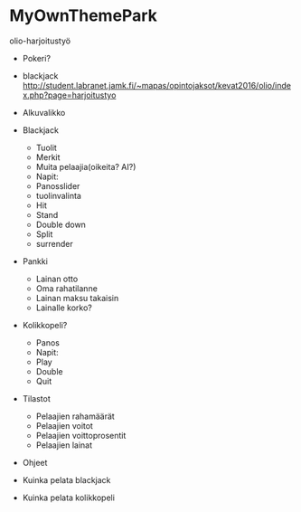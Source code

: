 # MyOwnThemePark
olio-harjoitustyö

* Pokeri?
* blackjack
http://student.labranet.jamk.fi/~mapas/opintojaksot/kevat2016/olio/index.php?page=harjoitustyo

* Alkuvalikko
* Blackjack
  * Tuolit
  * Merkit
  * Muita pelaajia(oikeita? AI?)
  * Napit:
   * Panosslider
   * tuolinvalinta
   * Hit
   * Stand
   * Double down
   * Split
   * surrender
* Pankki
  * Lainan otto
  * Oma rahatilanne
  * Lainan maksu takaisin
  * Lainalle korko?
* Kolikkopeli?
  * Panos
  * Napit:
   * Play
   * Double
   * Quit
* Tilastot
  * Pelaajien rahamäärät
  * Pelaajien voitot
  * Pelaajien voittoprosentit
  * Pelaajien lainat
 * Ohjeet
  * Kuinka pelata blackjack
  * Kuinka pelata kolikkopeli
